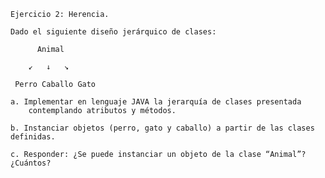     Ejercicio 2: Herencia.

    Dado el siguiente diseño jerárquico de clases:

          Animal
        
        ↙   ↓   ↘
        
     Perro Caballo Gato

    a. Implementar en lenguaje JAVA la jerarquía de clases presentada
        contemplando atributos y métodos.

    b. Instanciar objetos (perro, gato y caballo) a partir de las clases definidas.

    c. Responder: ¿Se puede instanciar un objeto de la clase “Animal”? ¿Cuántos?
